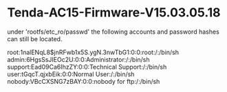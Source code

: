 # Tenda-AC15-Firmware-V15.03.05.18

under 'rootfs/etc_ro/passwd' the following accounts and password hashes can still be located.

root:$1$nalENqL8$jnRFwb1x5S.ygN.3nwTbG1:0:0:root:/:/bin/sh
admin:6HgsSsJIEOc2U:0:0:Administrator:/:/bin/sh
support:Ead09Ca6IhzZY:0:0:Technical Support:/:/bin/sh
user:tGqcT.qjxbEik:0:0:Normal User:/:/bin/sh
nobody:VBcCXSNG7zBAY:0:0:nobody for ftp:/:/bin/sh
